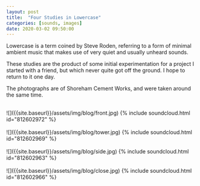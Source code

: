 ```yaml
---
layout: post
title:  "Four Studies in Lowercase"
categories: [sounds, images]
date: 2020-03-02 09:50:00
---
```


Lowercase is a term coined by Steve Roden, referring to a form of minimal ambient music that makes use of very quiet and usually unheard sounds.

These studies are the product of some initial experimentation for a project I started with a friend, but which never quite got off the ground. I hope to return to it one day.

The photographs are of Shoreham Cement Works, and were taken around the same time.

<br />
![]({{site.baseurl}}/assets/img/blog/front.jpg)
{% include soundcloud.html id="812602972"  %}
<br />

<br />
![]({{site.baseurl}}/assets/img/blog/tower.jpg)
{% include soundcloud.html id="812602969"  %}
<br />

<br />
![]({{site.baseurl}}/assets/img/blog/side.jpg)
{% include soundcloud.html id="812602963"  %}
<br />

<br />
![]({{site.baseurl}}/assets/img/blog/close.jpg)
{% include soundcloud.html id="812602966"  %}
<br />
